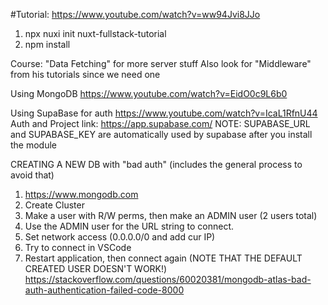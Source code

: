 #Tutorial: https://www.youtube.com/watch?v=ww94Jvi8JJo

1. npx nuxi init nuxt-fullstack-tutorial
2. npm install


Course: "Data Fetching" for more server stuff
Also look for "Middleware" from his tutorials since we need one


Using MongoDB
https://www.youtube.com/watch?v=EidO0c9L6b0


Using SupaBase for auth
https://www.youtube.com/watch?v=IcaL1RfnU44
Auth and Project link: https://app.supabase.com/
NOTE: SUPABASE_URL and SUPABASE_KEY are automatically used by supabase
after you install the module



CREATING A NEW DB with "bad auth" (includes the general process to avoid that)
1. https://www.mongodb.com
2. Create Cluster
3. Make a user with R/W perms, then make an ADMIN user (2 users total)
4. Use the ADMIN user for the URL string to connect.
5. Set network access (0.0.0.0/0 and add cur IP)
6. Try to connect in VSCode
7. Restart application, then connect again
(NOTE THAT THE DEFAULT CREATED USER DOESN'T WORK!)
https://stackoverflow.com/questions/60020381/mongodb-atlas-bad-auth-authentication-failed-code-8000


